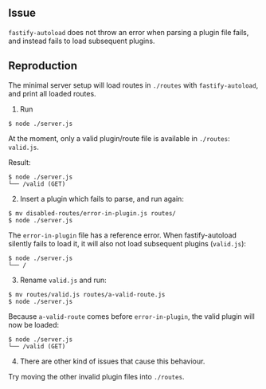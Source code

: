 ## Issue

`fastify-autoload` does not throw an error when parsing a plugin file fails,
and instead fails to load subsequent plugins.

## Reproduction

The minimal server setup will load routes in `./routes` with `fastify-autoload`,
and print all loaded routes.

1. Run

```shell
$ node ./server.js
```

At the moment, only a valid plugin/route file is available in `./routes`: `valid.js`.

Result:

```
$ node ./server.js
└── /valid (GET)
```

2. Insert a plugin which fails to parse, and run again:

```shell
$ mv disabled-routes/error-in-plugin.js routes/
$ node ./server.js
```

The `error-in-plugin` file has a reference error. When fastify-autoload silently
fails to load it, it will also not load subsequent plugins (`valid.js`):

```
$ node ./server.js
└── /
```

3. Rename `valid.js` and run:

```shell
$ mv routes/valid.js routes/a-valid-route.js
$ node ./server.js
```

Because `a-valid-route` comes before `error-in-plugin`, the valid plugin will
now be loaded:

```
$ node ./server.js
└── /valid (GET)
```

4. There are other kind of issues that cause this behaviour.

Try moving the other invalid plugin files into `./routes`.
